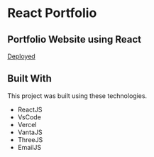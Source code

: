 # React Portfolio

## Portfolio Website using React

[Deployed](https://navneetbahuguna.xyz/)

## Built With

This project was built using these technologies.

- ReactJS
- VsCode
- Vercel
- VantaJS
- ThreeJS
- EmailJS